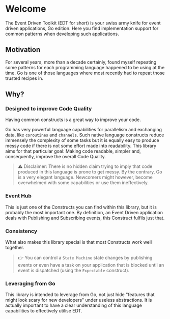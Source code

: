 # Welcome

The Event Driven Toolkit (EDT for short) is your swiss army knife for event driven applications, Go edition.
Here you find implementation support for common patterns when developing such applications.

## Motivation

For several years, more than a decade certainly, found myself repeating some patterns for each programming language happened to be using at the time. Go is one of those languages where most recently had to repeat those trusted recipes in.

## Why?

### Designed to improve Code Quality

Having common constructs is a great way to improve your code.

Go has very powerful language capabilities for parallelism and exchanging data, like `coroutines` and `channels`. Such native language constructs reduce immensely the complexity of some tasks but it is equally easy to produce messy code if there is not some effort made into readability.
This library aims for that particular goal: Making code readable, simpler and, consequently, improve the overall Code Quality.

> ⚠️ Disclaimer: There is no hidden claim trying to imply that code produced in this language is prone to get messy. By the contrary, Go is a very elegant language. Newcomers might however, become overwhelmed with some capabilities or use them ineffectively. 

### Event Hub

This is just one of the Constructs you can find within this library, but it is probably the most important one. By definition, an Event Driven application deals with Publishing and Subscribing events, this Construct fulfils just that.

### Consistency

What also makes this library special is that most Constructs work well together.

> 👉 You can control a `State Machine` state changes by publishing events or even have a task on your application that is blocked until an event is dispatched (using the `Expectable` construct).


### Leveraging from Go

This library is intended to leverage from Go, not just hide "features that might look scary for new developers" under useless abstractions.
It is actually important to have a clear understanding of this language capabilities to effectively utilise EDT.
